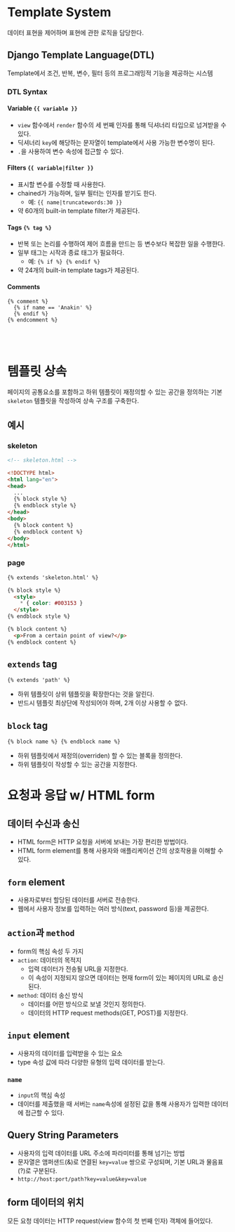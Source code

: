 # Template System
데이터 표현을 제어하며 표현에 관한 로직을 담당한다.

## Django Template Language(DTL)
Template에서 조건, 반복, 변수, 필터 등의 프로그래밍적 기능을 제공하는 시스템

### DTL Syntax
#### Variable `{{ variable }}`
- $\texttt{view}$ 함수에서 $\texttt{render}$ 함수의 세 번째 인자를 통해 딕셔너리 타입으로 넘겨받을 수 있다.
- 딕셔너리 `key`에 해당하는 문자열이 template에서 사용 가능한 변수명이 된다.
- $\texttt{.}$을 사용하여 변수 속성에 접근할 수 있다.

#### Filters `{{ variable|filter }}`
- 표시할 변수를 수정할 때 사용한다.
- chained가 가능하며, 일부 필터는 인자를 받기도 한다.
  - 예: `{{ name|truncatewords:30 }}`
- 약 60개의 built-in template filter가 제공된다.

#### Tags `{% tag %}`
- 반복 또는 논리를 수행하여 제어 흐름을 만드는 등 변수보다 복잡한 일을 수행한다.
- 일부 태그는 시작과 종료 태그가 필요하다.
  - 예: `{% if %} {% endif %}`
- 약 24개의 built-in template tags가 제공된다.

#### Comments
```
{% comment %}
  {% if name == 'Anakin' %}
  {% endif %}
{% endcomment %}
```
<br><br>

# 템플릿 상속
페이지의 공통요소를 포함하고 하위 템플릿이 재정의할 수 있는 공간을 정의하는 기본 `skeleton` 템플릿을 작성하여 상속 구조를 구축한다.

## 예시
### skeleton
```html
<!-- skeleton.html -->

<!DOCTYPE html>
<html lang="en">
<head>
  ...
  {% block style %}
  {% endblock style %}
</head>
<body>
  {% block content %}
  {% endblock content %}
</body>
</html>
```

### page
```html
{% extends 'skeleton.html' %}

{% block style %}
  <style>
    * { color: #003153 }
  </style>
{% endblock style %}

{% block content %}
  <p>From a certain point of view?</p>
{% endblock content %}
```

## `extends` tag
`{% extends 'path' %}`<br>
- 하위 템플릿이 상위 템플릿을 확장한다는 것을 알린다.
- 반드시 템플릿 최상단에 작성되어야 하며, 2개 이상 사용할 수 없다.

## `block` tag
`{% block name %} {% endblock name %}`<br>
- 하위 템플릿에서 재정의(overriden) 할 수 있는 블록을 정의한다.
- 하위 템플릿이 작성할 수 있는 공간을 지정한다.

# 요청과 응답 w/ HTML form
## 데이터 수신과 송신
- HTML form은 HTTP 요청을 서버에 보내는 가장 편리한 방법이다.
- HTML form element를 통해 사용자와 애플리케이션 간의 상호작용을 이해할 수 있다.

## `form` element
- 사용자로부터 할당된 데이터를 서버로 전송한다.
- 웹에서 사용자 정보를 입력하는 여러 방식(text, password 등)을 제공한다.

## `action`과 `method`
- form의 핵심 속성 두 가지
- `action`: 데이터의 목적지
  - 입력 데이터가 전송될 URL을 지정한다.
  - 이 속성이 지정되지 않으면 데이터는 현재 form이 있는 페이지의 URL로 송신된다.
- `method`: 데이터 송신 방식
  - 데이터를 어떤 방식으로 보낼 것인지 정의한다.
  - 데이터의 HTTP request methods(GET, POST)를 지정한다.

## `input` element
- 사용자의 데이터를 입력받을 수 있는 요소
- type 속성 값에 따라 다양한 유형의 입력 데이터를 받는다.

### `name`
- `input`의 핵심 속성
- 데이터를 제출했을 때 서버는 `name`속성에 설정된 값을 통해 사용자가 입력한 데이터에 접근할 수 있다.

## Query String Parameters
- 사용자의 입력 데이터를 URL 주소에 파라미터를 통해 넘기는 방법
- 문자열은 앰퍼샌드(&)로 연결된 `key=value` 쌍으로 구성되며, 기본 URL과 물음표(?)로 구분된다.
- `http://host:port/path?key=value&key=value`

## form 데이터의 위치
모든 요청 데이터는 HTTP request(view 함수의 첫 번째 인자) 객체에 들어있다.